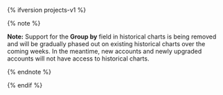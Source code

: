 {% ifversion projects-v1 %}

{% note %}

**Note:** Support for the **Group by** field in historical charts is being removed and will be gradually phased out on existing historical charts over the coming weeks.  In the meantime, new accounts and newly upgraded accounts will not have access to historical charts.

{% endnote %}

{% endif %}